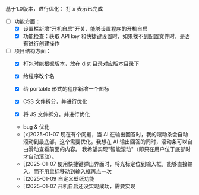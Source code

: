 基于1.0版本，进行优化：
打 x 表示已完成

- [ ] 功能方面：
  - [x] 设置栏新增“开机自启”开关，能够设置程序的开机自启
  - [x] 功能检查：获取 API key 和快捷键设置时，如果找不到配置文件时，是否有进行创建操作

- [ ] 项目结构方面：
  - [x] 打包时能根据版本，放在 dist 目录对应版本目录下
  - [x] 给程序改个名
  - [x] 给 portable 形式的程序新增一个图标
  - [x] CSS 文件拆分，并进行优化
  - [x] 将 JS 文件拆分，并进行优化


  - bug & 优化
   - [x]2025-01-07 现在有个问题，当 AI 在输出回答时，我的滚动条会自动滚动到最底部，这个需要优化。我想在 AI 输出回答的同时，滚动条可以自由滑动查看前面的内容。
   我希望实现"智能滚动"（即只在用户位于底部时才自动滚动）。
   - []2025-01-07 使用快捷键弹出界面时，将光标定位到输入框，能够直接输入，而不用鼠标移动到输入框再点一次
   - []2025-01-09 自定义壁纸功能
   - []2025-01-07 开机自启还没实现成功，需要实现
